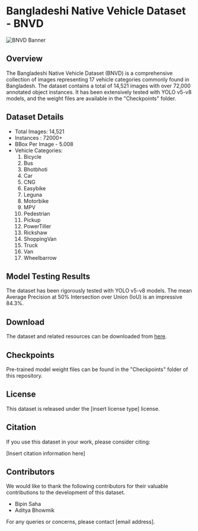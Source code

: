 # Bangladeshi Native Vehicle Dataset - BNVD

![BNVD Banner](link_to_banner_image)

## Overview
The Bangladeshi Native Vehicle Dataset (BNVD) is a comprehensive collection of images representing 17 vehicle categories commonly found in Bangladesh. The dataset contains a total of 14,521 images with over 72,000 annotated object instances. It has been extensively tested with YOLO v5-v8 models, and the weight files are available in the "Checkpoints" folder.

## Dataset Details
- Total Images: 14,521
- Instances : 72000+
- BBox Per Image - 5.008
- Vehicle Categories:
  1. Bicycle
  2. Bus
  3. Bhotbhoti
  4. Car
  5. CNG
  6. Easybike
  7. Leguna
  8. Motorbike
  9. MPV
  10. Pedestrian
  11. Pickup
  12. PowerTiller
  13. Rickshaw
  14. ShoppingVan
  15. Truck
  16. Van
  17. Wheelbarrow

## Model Testing Results
The dataset has been rigorously tested with YOLO v5-v8 models. The mean Average Precision at 50% Intersection over Union (IoU) is an impressive 84.3%.

## Download
The dataset and related resources can be downloaded from [here](link_to_download_page).

## Checkpoints
Pre-trained model weight files can be found in the "Checkpoints" folder of this repository.

## License
This dataset is released under the [insert license type] license.

## Citation
If you use this dataset in your work, please consider citing:

[Insert citation information here]

## Contributors
We would like to thank the following contributors for their valuable contributions to the development of this dataset.

- Bipin Saha
- Aditya Bhowmik
  

For any queries or concerns, please contact [email address].

